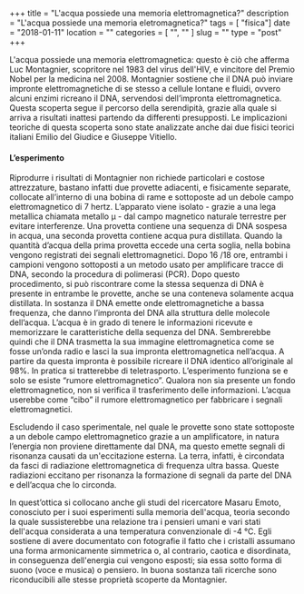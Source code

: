 +++
title = "L'acqua possiede una memoria elettromagnetica?"
description = "L'acqua possiede una memoria eletromagnetica?"
tags = [ "fisica"]
date = "2018-01-11"
location = ""
categories = [
  "",
  ""
]
slug = ""
type = "post"
+++

L'acqua possiede una memoria elettromagnetica: questo è ciò che afferma Luc Montagnier, scopritore nel 1983 del virus dell'HIV, e vincitore del Premio Nobel per la medicina nel 2008.  Montagnier sostiene che il DNA può inviare impronte elettromagnetiche di se stesso a cellule lontane e fluidi, ovvero alcuni enzimi ricreano il DNA, servendosi dell’impronta elettromagnetica. Questa scoperta segue il percorso della serendipità, grazie alla quale si arriva a risultati inattesi partendo da differenti presupposti. Le implicazioni teoriche di questa scoperta sono state analizzate anche dai due fisici teorici italiani Emilio del Giudice e Giuseppe Vitiello.  

#### L’esperimento
Riprodurre i risultati di Montagnier non richiede particolari e costose attrezzature, bastano infatti due provette adiacenti, e fisicamente separate, collocate all’interno di una bobina di rame e sottoposte ad un debole campo elettromagnetico di 7 hertz. L’apparato viene isolato - grazie a una lega metallica chiamata metallo μ - dal campo magnetico naturale terrestre per evitare interferenze. Una provetta contiene una sequenza di DNA sospesa in acqua, una seconda provetta contiene acqua pura distillata. Quando la quantità d’acqua della prima provetta eccede una certa soglia, nella bobina vengono registrati dei segnali elettromagnetici. Dopo 16 /18 ore, entrambi i campioni vengono sottoposti a un metodo usato per amplificare tracce di DNA, secondo la procedura di polimerasi (PCR). Dopo questo procedimento, si può riscontrare come la stessa sequenza di DNA è presente in entrambe le provette, anche se una conteneva solamente acqua distillata. In sostanza il DNA emette onde elettromagnetiche a bassa frequenza, che danno l’impronta del DNA alla struttura delle molecole dell’acqua. L’acqua è in grado di tenere le informazioni ricevute e memorizzare le caratteristiche della sequenza del DNA. Sembrerebbe quindi che il DNA trasmetta la sua immagine elettromagnetica come se fosse un’onda radio e lasci la sua impronta elettromagnetica nell’acqua. A partire da questa impronta è possibile ricreare il DNA identico all’originale al 98%. In pratica si tratterebbe di teletrasporto. 
L’esperimento funziona se e solo se esiste “rumore elettromagnetico”.  Qualora non sia presente un fondo elettromagnetico, non si verifica il trasferimento delle informazioni. L’acqua userebbe come “cibo” il rumore elettromagnetico per fabbricare i segnali elettromagnetici.


Escludendo il caso sperimentale, nel quale le provette sono state sottoposte a un debole campo elettromagnetico grazie a un amplificatore, in natura l’energia non proviene direttamente dal DNA, ma questo emette segnali di risonanza causati da un'eccitazione esterna. La terra, infatti,  è circondata da fasci di radiazione elettromagnetica di frequenza ultra bassa. Queste radiazioni eccitano per risonanza la formazione di segnali da parte del DNA e dell’acqua che lo circonda.

In quest’ottica si collocano anche gli studi del ricercatore Masaru Emoto, conosciuto per i suoi esperimenti sulla memoria dell'acqua, teoria secondo la quale sussisterebbe una relazione tra i pensieri umani e vari stati dell'acqua considerata a una temperatura convenzionale di -4 °C. Egli sostiene di avere documentato con fotografie il fatto che i cristalli assumano una forma armonicamente simmetrica o, al contrario, caotica e disordinata, in conseguenza dell'energia cui vengono esposti; sia essa sotto forma di suono (voce e musica) o pensiero. In buona sostanza tali ricerche sono riconducibili alle stesse proprietà scoperte da Montagnier. 
